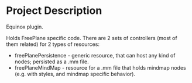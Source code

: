 # Project Description

Equinox plugin.

Holds FreePlane specific code. There are 2 sets of controllers (most of them related) for 2 types of resources: 
* freePlanePersistence - generic resource, that can host any kind of nodes; persisted as a .mm file.
* freePlaneMindMap - resource for a .mm file that holds mindmap nodes (e.g. with styles, and mindmap specific behavior).